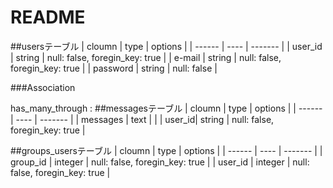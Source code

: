 # README

##usersテーブル
| cloumn | type | options |
| ------ | ---- | ------- |
| user_id | string | null: false, foregin_key: true |
| e-mail | string | null: false, foregin_key: true |
| password | string | null: false |

###Association

has_many_through :
##messagesテーブル
| cloumn | type | options |
| ------ | ---- | ------- |
| messages | text | |
| user_id| string | null: false, foregin_key: true |

##groups_usersテーブル
| cloumn | type | options |
| ------ | ---- | ------- |
| group_id | integer | null: false, foregin_key: true |
| user_id | integer | null: false, foregin_key: true |



